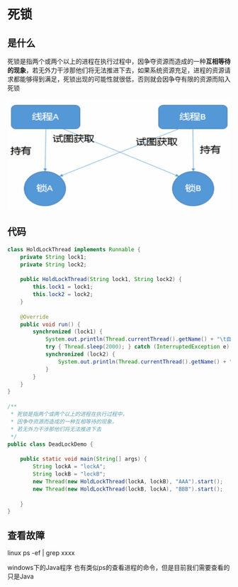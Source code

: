 # 死锁

## 是什么

死锁是指两个或两个以上的进程在执行过程中，因争夺资源而造成的一种**互相等待的现象**，若无外力干涉那他们将无法推进下去，如果系统资源充足，进程的资源请求都能够得到满足，死锁出现的可能性就很低，否则就会因争夺有限的资源而陷入死锁

![1613920581958](110-Deadlock/1613920581958.png)

## 代码

```java
class HoldLockThread implements Runnable {
    private String lock1;
    private String lock2;

    public HoldLockThread(String lock1, String lock2) {
        this.lock1 = lock1;
        this.lock2 = lock2;
    }

    @Override
    public void run() {
        synchronized (lock1) {
            System.out.println(Thread.currentThread().getName() + "\t自己持有" + lock1 + "\t尝试获得：" + lock2);
            try { Thread.sleep(2000); } catch (InterruptedException e) { e.printStackTrace(); }
            synchronized (lock2) {
                System.out.println(Thread.currentThread().getName() + "\t自己持有" + lock2 + "\t尝试获得：" + lock1);
            }
        }
    }
}

/**
 * 死锁是指两个或两个以上的进程在执行过程中，
 * 因争夺资源而造成的一种互相等待的现象，
 * 若无外力干涉那他们将无法推进下去
 */
public class DeadLockDemo {

    public static void main(String[] args) {
        String lockA = "lockA";
        String lockB = "lockB";
        new Thread(new HoldLockThread(lockA, lockB), "AAA").start();
        new Thread(new HoldLockThread(lockB, lockA), "BBB").start();
       
    }
}
```

## 查看故障

linux  ps -ef | grep xxxx
        

windows下的Java程序 也有类似ps的查看进程的命令，但是目前我们需要查看的只是Java